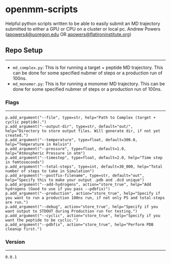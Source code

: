 # openmm-scripts
Helpful python scripts written to be able to easily submit an MD trajectory submitted to either a GPU or CPU on a cluster or local pc. 
Andrew Powers (apowers4@uoregon.edu OR apowers@flatironinstitute.org)


## Repo Setup
---
- `md_complex.py`: This is for running a target + peptide MD trajectory. This can be done for some specified nubmer of steps or a production run of 100ns.
- `md_monomer.py`: This is for running a monomer MD trajectory. This can be done for some specified nubmer of steps or a production run of 100ns.

### Flags
---
```
p.add_argument("--file", type=str, help="Path to Complex (target + cyclic peptide).")
p.add_argument("--output-dir", type=str, default="out/", help="Directory to store output files. Will generate dir, if not yet created.")
p.add_argument("--temperature", type=float, default=300.0, help="Temperature in Kelvin")
p.add_argument("--pressure", type=float, default=1.0, help="Atmospheric Pressure in atm")
p.add_argument("--timestep", type=float, default=2.0, help="Time step in femtoseconds")
p.add_argument("--total-steps", type=int, default=30_000, help="Total number of steps to take in Simulation")
p.add_argument("--postfix-filename", type=str, default="out", help="Specify this to make your output .pdb and .dcd unique")
p.add_argument("--add-hydrogens", action="store_true", help="Add hydrogens (Good to use if you pass --pdbfix)")
p.add_argument("--production", action="store_true", help="Specify if you want to run a production 100ns run, if not only PS and total-steps are run.")
p.add_argument("--debug", action="store_true", help="Specify if you want output to STDOUT during Production run for testing.")
p.add_argument("--cyclic", action="store_true", help="Specify if you want the peptide to be cyclic.")
p.add_argument("--pdbfix", action="store_true", help="Perform PDB cleanup first.")
```


### Version
---
`0.0.1`

